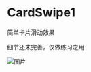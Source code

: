 # CardSwipe1
简单卡片滑动效果

细节还未完善，仅做练习之用

![图片](https://github.com/liaofuyou/CardSwipe2/blob/master/screenshot/Gif_20180428_183045.gif)
